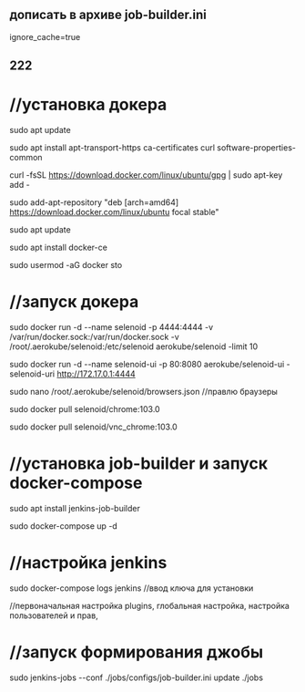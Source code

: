 ## дописать в архиве job-builder.ini
ignore_cache=true
## 222
# //установка докера
sudo apt update

sudo apt install apt-transport-https ca-certificates curl software-properties-common

curl -fsSL https://download.docker.com/linux/ubuntu/gpg | sudo apt-key add -

sudo add-apt-repository "deb [arch=amd64] https://download.docker.com/linux/ubuntu focal stable"

sudo apt update

sudo apt install docker-ce

sudo usermod -aG docker sto

# //запуск докера
sudo docker run -d --name selenoid -p 4444:4444 -v /var/run/docker.sock:/var/run/docker.sock -v /root/.aerokube/selenoid:/etc/selenoid aerokube/selenoid -limit 10

sudo docker run -d --name selenoid-ui -p 80:8080 aerokube/selenoid-ui  -selenoid-uri http://172.17.0.1:4444

sudo nano /root/.aerokube/selenoid/browsers.json //правлю браузеры

sudo docker pull selenoid/chrome:103.0

sudo docker pull selenoid/vnc_chrome:103.0

# //установка job-builder и запуск docker-compose
sudo apt install jenkins-job-builder

sudo docker-compose up -d

# //настройка jenkins
sudo docker-compose logs jenkins //ввод ключа для установки

//первоначальная настройка plugins, глобальная настройка, настройка пользователей и прав,

# //запуск формирования джобы
sudo jenkins-jobs --conf ./jobs/configs/job-builder.ini update ./jobs
